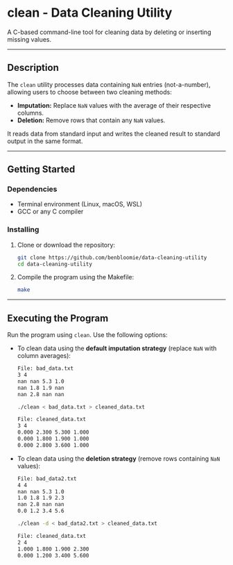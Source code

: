 # clean - Data Cleaning Utility  
A C-based command-line tool for cleaning data by deleting or inserting missing values.

---

## Description  
The `clean` utility processes data containing `NaN` entries (not-a-number), allowing users to choose between two cleaning methods:

- **Imputation:** Replace `NaN` values with the average of their respective columns.
- **Deletion:** Remove rows that contain any `NaN` values.

It reads data from standard input and writes the cleaned result to standard output in the same format.

---

## Getting Started

### Dependencies  
- Terminal environment (Linux, macOS, WSL)  
- GCC or any C compiler  

### Installing  
1. Clone or download the repository:

    ```bash
    git clone https://github.com/benbloomie/data-cleaning-utility
    cd data-cleaning-utility
    ```

2. Compile the program using the Makefile:

    ```bash
    make
    ```

---

## Executing the Program

Run the program using `clean`. Use the following options:

- To clean data using the **default imputation strategy** (replace `NaN` with column averages):

    ```bash
    File: bad_data.txt
    3 4
    nan nan 5.3 1.0
    nan 1.8 1.9 nan
    nan 2.8 nan nan
    
    ./clean < bad_data.txt > cleaned_data.txt
    
    File: cleaned_data.txt
    3 4
    0.000 2.300 5.300 1.000
    0.000 1.800 1.900 1.000
    0.000 2.800 3.600 1.000
    ```

- To clean data using the **deletion strategy** (remove rows containing `NaN` values):

    ```bash
    File: bad_data2.txt
    4 4
    nan nan 5.3 1.0
    1.0 1.8 1.9 2.3
    nan 2.8 nan nan
    0.0 1.2 3.4 5.6
    
    ./clean -d < bad_data2.txt > cleaned_data.txt
    
    File: cleaned_data.txt
    2 4
    1.000 1.800 1.900 2.300
    0.000 1.200 3.400 5.600
